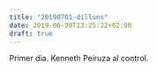 ```yaml
---
title: "20190701-dilluns"
date: 2019-06-30T13:25:22+02:00
draft: true
---
```

Primer dia. Kenneth Peiruza al control. 
